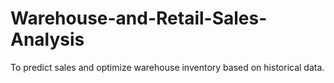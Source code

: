 # Warehouse-and-Retail-Sales-Analysis
To predict sales and optimize warehouse inventory based on historical data.

